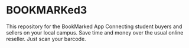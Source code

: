 # BOOKMARKed3
This repository for the BookMarked App Connecting student buyers and sellers on your local campus. Save time and money over the usual online reseller. Just scan your barcode.
